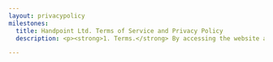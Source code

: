 ```yaml
---
layout: privacypolicy
milestones:
  title: Handpoint Ltd. Terms of Service and Privacy Policy
  description: <p><strong>1. Terms.</strong> By accessing the website at handpoint.com, you are agreeing to be bound by these terms of service, all applicable laws and regulations, and agree that you are responsible for compliance with any applicable local laws. If you do not agree with any of these terms, you are prohibited from using or accessing this site. The materials contained in this website are protected by applicable copyright and trademark law.</p><p><strong>2. Use License.</strong> Permission is granted to temporarily download one copy of the materials (information or software) on Handpoint Ltd.'s website for personal, non-commercial transitory viewing only. This is the grant of a license, not a transfer of title, and under this license you may not modify or copy the materials, use the materials for any commercial purpose, or for any public display (commercial or non-commercial), attempt to decompile or reverse engineer any software contained on Handpoint Ltd.'s website, remove any copyright or other proprietary notations from the materials, nor transfer the materials to another person or "mirror" the materials on any other server.<p>This license shall automatically terminate if you violate any of these restrictions and may be terminated by Handpoint Ltd. at any time. Upon terminating your viewing of these materials or upon the termination of this license, you must destroy any downloaded materials in your possession whether in electronic or printed format.</p><p><strong>3. Disclaimer.</strong> The materials on Handpoint Ltd.'s website are provided on an 'as is' basis. Handpoint Ltd. makes no warranties, expressed or implied, and hereby disclaims and negates all other warranties including, without limitation, implied warranties or conditions of merchantability, fitness for a particular purpose, or non-infringement of intellectual property or other violation of rights.</p><p>Further, Handpoint Ltd. does not warrant or make any representations concerning the accuracy, likely results, or reliability of the use of the materials on its website or otherwise relating to such materials or on any sites linked to this site.</p><p><strong>4. Limitations.</strong> In no event shall Handpoint Ltd. or its suppliers be liable for any damages (including, without limitation, damages for loss of data or profit, or due to business interruption) arising out of the use or inability to use the materials on Handpoint Ltd.'s website, even if Handpoint Ltd. or a Handpoint Ltd. authorized representative has been notified orally or in writing of the possibility of such damage. Because some jurisdictions do not allow limitations on implied warranties, or limitations of liability for consequential or incidental damages, these limitations may not apply to you.</p><p><strong>5. Accuracy of materials.</strong> The materials appearing on Handpoint Ltd.'s website could include technical, typographical, or photographic errors. Handpoint Ltd. does not warrant that any of the materials on its website are accurate, complete or current. Handpoint Ltd. may make changes to the materials contained on its website at any time without notice. However Handpoint Ltd. does not make any commitment to update the materials.</p><p><strong>6. Links.</strong> Handpoint Ltd. has not reviewed all of the sites linked to its website and is not responsible for the contents of any such linked site. The inclusion of any link does not imply endorsement by Handpoint Ltd. of the site. Use of any such linked website is at the user's own risk.</p><p><strong>7. Modifications.</strong> Handpoint Ltd. may revise these terms of service for its website at any time without notice. By using this website you are agreeing to be bound by the then current version of these terms of service.</p><p><strong>8. Governing Law.</strong> These terms and conditions are governed by and construed in accordance with the laws of Iceland and you irrevocably submit to the exclusive jurisdiction of the courts in that country.</p><p><strong>9. Privacy Policy.</strong> Your privacy is important to us. It is Handpoint Ltd.'s policy to respect your privacy regarding any information we may collect while operating our website. Accordingly, we have developed this privacy policy in order for you to understand how we collect, use, communicate, disclose and otherwise make use of personal information. We have outlined our privacy policy below.</p><ul class="disc"><li>We will collect personal information by lawful and fair means and, where appropriate, with the knowledge or consent of the individual concerned.</li><li>Before or at the time of collecting personal information, we will identify the purposes for which information is being collected.</li><li> We will collect and use personal information solely for fulfilling those purposes specified by us and for other ancillary purposes, such as marketing, unless we obtain the consent of the individual concerned or as required by law.</li><li> Personal data should be relevant to the purposes for which it is to be used, and, to the extent necessary for those purposes, should be accurate, complete, and up-to-date.</li><li> We will protect personal information by using reasonable security safeguards against loss or theft, as well as unauthorized access, disclosure, copying, use or modification.</li><li> We will make readily available to customers information about our policies and practices relating to the management of personal information.</li><li> We will only retain personal information for as long as necessary for the fulfilment of those purposes.</li></ul><p>We are committed to conducting our business in accordance with these principles in order to ensure that the confidentiality of personal information is protected and maintained. Handpoint Ltd. may change this privacy policy from time to time at Handpoint Ltd.'s sole discretion.</p>

--- 
```

